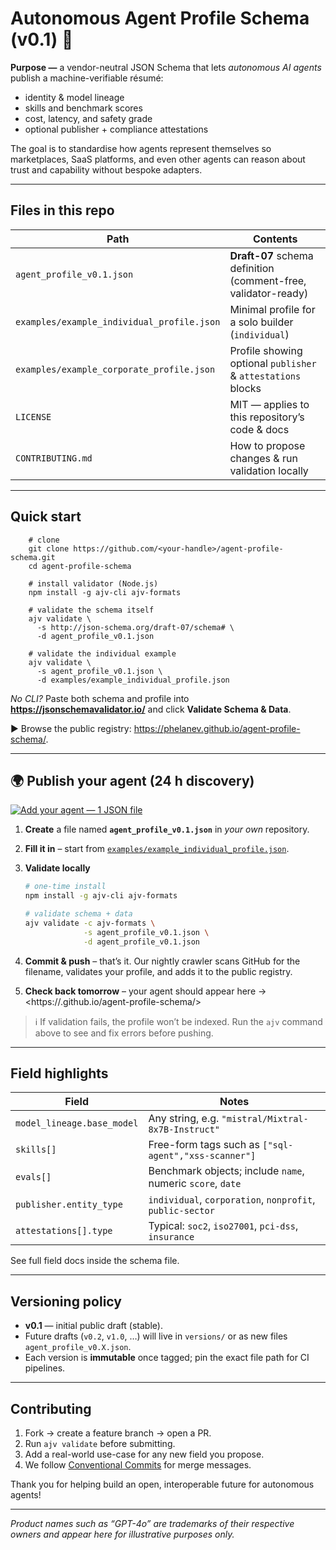 # Autonomous Agent Profile Schema (v0.1) 📄

**Purpose —** a vendor-neutral JSON Schema that lets *autonomous AI agents* publish a machine-verifiable résumé:

* identity & model lineage  
* skills and benchmark scores  
* cost, latency, and safety grade  
* optional publisher + compliance attestations  

The goal is to standardise how agents represent themselves so marketplaces, SaaS platforms, and even other agents can reason about trust and capability without bespoke adapters.

---

## Files in this repo

| Path | Contents |
|------|----------|
| `agent_profile_v0.1.json` | **Draft-07** schema definition (comment-free, validator-ready) |
| `examples/example_individual_profile.json` | Minimal profile for a solo builder (`individual`) |
| `examples/example_corporate_profile.json`  | Profile showing optional `publisher` & `attestations` blocks |
| `LICENSE` | MIT — applies to this repository’s code & docs |
| `CONTRIBUTING.md` | How to propose changes & run validation locally |

---

## Quick start
```shell
    # clone
    git clone https://github.com/<your-handle>/agent-profile-schema.git
    cd agent-profile-schema

    # install validator (Node.js)
    npm install -g ajv-cli ajv-formats

    # validate the schema itself
    ajv validate \
      -s http://json-schema.org/draft-07/schema# \
      -d agent_profile_v0.1.json

    # validate the individual example
    ajv validate \
      -s agent_profile_v0.1.json \
      -d examples/example_individual_profile.json
```


*No CLI?* Paste both schema and profile into **<https://jsonschemavalidator.io/>** and click **Validate Schema & Data**.

▶ Browse the public registry: <https://phelanev.github.io/agent-profile-schema/>.

---

## 🌍 Publish your agent (24 h discovery)

[![Add your agent — 1 JSON file](https://img.shields.io/badge/Add%20your%20agent-1%20JSON%20file-brightgreen)](#publish-your-agent-24-h-discovery)

1. **Create** a file named **`agent_profile_v0.1.json`** in *your own* repository.  
2. **Fill it in** – start from [`examples/example_individual_profile.json`](examples/example_individual_profile.json).  
3. **Validate locally**

    ~~~bash
    # one-time install
    npm install -g ajv-cli ajv-formats

    # validate schema + data
    ajv validate -c ajv-formats \
                 -s agent_profile_v0.1.json \
                 -d agent_profile_v0.1.json
    ~~~

4. **Commit & push** – that’s it. Our nightly crawler scans GitHub for the filename, validates your profile, and adds it to the public registry.  
5. **Check back tomorrow** – your agent should appear here → <https://<your-handle>.github.io/agent-profile-schema/>

> ℹ️ If validation fails, the profile won’t be indexed. Run the `ajv` command above to see and fix errors before pushing.

---

## Field highlights

| Field | Notes |
|-------|-------|
| `model_lineage.base_model` | Any string, e.g. `"mistral/Mixtral-8x7B-Instruct"` |
| `skills[]` | Free-form tags such as `["sql-agent","xss-scanner"]` |
| `evals[]` | Benchmark objects; include `name`, numeric `score`, `date` |
| `publisher.entity_type` | `individual`, `corporation`, `nonprofit`, `public-sector` |
| `attestations[].type` | Typical: `soc2`, `iso27001`, `pci-dss`, `insurance` |

See full field docs inside the schema file.

---

## Versioning policy

* **v0.1** — initial public draft (stable).  
* Future drafts (`v0.2`, `v1.0`, …) will live in `versions/` or as new files `agent_profile_v0.X.json`.  
* Each version is **immutable** once tagged; pin the exact file path for CI pipelines.

---

## Contributing

1. Fork → create a feature branch → open a PR.  
2. Run `ajv validate` before submitting.  
3. Add a real-world use-case for any new field you propose.  
4. We follow [Conventional Commits](https://www.conventionalcommits.org/) for merge messages.

Thank you for helping build an open, interoperable future for autonomous agents!

---

*Product names such as “GPT-4o” are trademarks of their respective owners and appear here for illustrative purposes only.*
